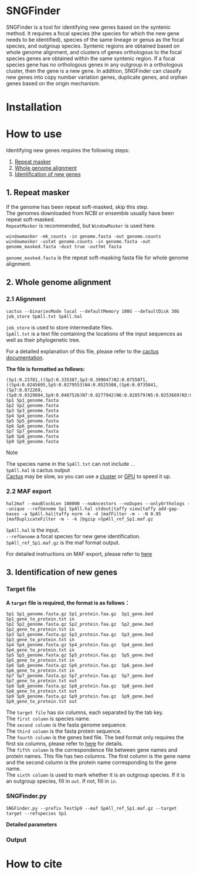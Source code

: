 # SNGFinder
SNGFinder is a tool for identifying new genes based on the syntenic method. It requires a focal species (the species for which the new gene needs to be identified), species of the same lineage or genus as the focal species, and outgroup species. Syntenic regions are obtained based on whole genome alignment, and clusters of genes orthologous to the focal species genes are obtained within the same syntenic region. If a focal species gene has no orthologous genes in any outgroup in a orthologous cluster, then the gene is a new gene. In addition, SNGFinder can classify new genes into copy number variation genes, duplicate genes, and orphan genes based on the origin mechanism.
# Installation

# How to use
Identifying new genes requires the following steps:  
1. [Repeat masker](#1-repeat-masker)
2. [Whole genome alignment](#2-whole-genome-alignment)
3. [Identification of new genes](#3-identification-of-new-genes)
## 1. Repeat masker
If the genome has been repeat soft-masked, skip this step.  
The genomes downloaded from NCBI or ensemble usually have been repeat soft-masked.  
`RepeatMasker` is recommended, but `WindowMasker` is used here.  
```
windowmasker -mk_counts -in genome.fasta -out genome.counts
windowmasker -ustat genome.counts -in genome.fasta -out genome_masked.fasta -dust true -outfmt fasta
```
`genome_masked.fasta` is the repeat soft-masking fasta file for whole genome alignment.

## 2. Whole genome alignment
### 2.1 Alignment
```
cactus --binariesMode local --defaultMemory 100G --defaultDisk 30G job_store SpAll.txt SpAll.hal
```
`job_store` is used to store intermediate files.  
`SpAll.txt` is a text file containing the locations of the input sequences as well as their phylogenetic tree.  
  
For a detailed explanation of this file, please refer to the [cactus documentation](https://github.com/ComparativeGenomicsToolkit/cactus/blob/master/doc/progressive.md#interface). 
  
**The file is formatted as follows:**  
```
(Sp1:0.23781,((Sp2:0.335387,Sp3:0.399047)N2:0.0755071,((Sp4:0.0245695,Sp5:0.0279553)N4:0.0525508,(Sp6:0.0735841,(Sp7:0.072269,(Sp8:0.0329604,Sp9:0.0467526)N7:0.0277942)N6:0.028579)N5:0.0253669)N3:0.281769)N1:0.23781)N0;
Sp1 Sp1_genome.fasta
Sp2 Sp2_genome.fasta
Sp3 Sp3_genome.fasta
Sp4 Sp4_genome.fasta
Sp5 Sp5_genome.fasta
Sp6 Sp6_genome.fasta
Sp7 Sp7_genome.fasta
Sp8 Sp8_genome.fasta
Sp9 Sp9_genome.fasta
```
> [!NOTE]
>The species name in the `SpAll.txt` can not include `.`.  
`SpAll.hal` is cactus output  
[Cactus](https://github.com/ComparativeGenomicsToolkit/cactus) may be slow, so you can use a [cluster](https://github.com/ComparativeGenomicsToolkit/cactus/blob/master/doc/progressive.md#running-on-a-cluster) or [GPU](https://github.com/ComparativeGenomicsToolkit/cactus/blob/master/doc/progressive.md#gpu-acceleration) to speed it up.
### 2.2 MAF export
```
hal2maf --maxBlockLen 100000 --noAncestors --noDupes --onlyOrthologs --unique --refGenome Sp1 SpAll.hal stdout|taffy view|taffy add-gap-bases -a SpAll.hal|taffy norm -k -d |mafFilter -m - -N 0.95 |mafDuplicateFilter -m - -k |bgzip >SpAll_ref_Sp1.maf.gz
```
`SpAll.hal` is the input.  
`--refGenome` a focal species for new gene identification.  
`SpAll_ref_Sp1.maf.gz` is the maf format output.  
  
For detailed instructions on MAF export, please refer to [here](https://github.com/ComparativeGenomicsToolkit/cactus/blob/master/doc/progressive.md#maf-export)
## 3. Identification of new genes
### Target file
**A `target` file is required, the format is as follows：**
```
Sp1 Sp1_genome.fasta.gz Sp1_protein.faa.gz  Sp1_gene.bed    Sp1_gene_to_protein.txt in
Sp2 Sp2_genome.fasta.gz Sp2_protein.faa.gz  Sp2_gene.bed    Sp2_gene_to_protein.txt in
Sp3 Sp3_genome.fasta.gz Sp3_protein.faa.gz  Sp3_gene.bed    Sp3_gene_to_protein.txt in
Sp4 Sp4_genome.fasta.gz Sp4_protein.faa.gz  Sp4_gene.bed    Sp4_gene_to_protein.txt in
Sp5 Sp5_genome.fasta.gz Sp5_protein.faa.gz  Sp5_gene.bed    Sp5_gene_to_protein.txt in
Sp6 Sp6_genome.fasta.gz Sp6_protein.faa.gz  Sp6_gene.bed    Sp6_gene_to_protein.txt in
Sp7 Sp7_genome.fasta.gz Sp7_protein.faa.gz  Sp7_gene.bed    Sp7_gene_to_protein.txt out
Sp8 Sp8_genome.fasta.gz Sp8_protein.faa.gz  Sp8_gene.bed    Sp8_gene_to_protein.txt out
Sp9 Sp9_genome.fasta.gz Sp9_protein.faa.gz  Sp9_gene.bed    Sp9_gene_to_protein.txt out
```
The `target file` has six columns, each separated by the tab key.  
The `first column` is species name.  
The `second column` is the fasta genome sequence.  
The `third column` is the fasta protein sequence.  
The `fourth column` is the genes bed file. The bed format only requires the first six columns, please refer to [here](https://grch37.ensembl.org/info/website/upload/bed.html) for details.  
The `fifth column` is the correspondence file between gene names and protein names. This file has two columns. The first column is the gene name and the second column is the protein name corresponding to the gene name.  
The `sixth column` is used to mark whether it is an outgroup species. If it is an outgroup species, fill in `out`. If not, fill in `in`.  
### SNGFinder.py
```
SNGFinder.py --prefix TestSp9 --maf SpAll_ref_Sp1.maf.gz --target target --refspecies Sp1
```
**Detailed parameters**  
### Output
# How to cite